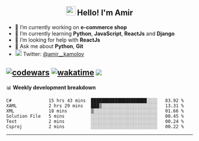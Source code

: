 <h2 align="center"><img src="https://media.giphy.com/media/hvRJCLFzcasrR4ia7z/giphy.gif" width="25px"> Hello! I'm Amir</h2>

- 🔭 I’m currently working on **e-commerce shop**
- 🌱 I’m currently learning **Python**, **JavaScript**, **ReactJs** and **Django**
- 🤔 I’m looking for help with **ReactJs**
- 💬 Ask me about **Python**, **Git**
- <img alt="Amir Kamolov | Twitter" width="18px" src="https://raw.githubusercontent.com/peterthehan/peterthehan/master/assets/twitter.svg" /> Twitter: [@amir__kamolov ](https://twitter.com/amir__kamolov)

[![codewars](https://www.codewars.com/users/Kamolov%20Amir/badges/micro)](https://www.codewars.com/users/Kamolov%20Amir)
[![wakatime](https://wakatime.com/badge/user/12da36de-2fca-4ef2-bb44-ec10c4750b61.svg)](https://wakatime.com/@12da36de-2fca-4ef2-bb44-ec10c4750b61)
![](https://komarev.com/ghpvc/?username=Amir0715&style=flat-square)
---

📊 **Weekly development breakdown**
<!--START_SECTION:waka-->

```text
C#              15 hrs 43 mins  █████████████████████░░░░   83.92 %
XAML            2 hrs 29 mins   ███▒░░░░░░░░░░░░░░░░░░░░░   13.31 %
XML             18 mins         ▒░░░░░░░░░░░░░░░░░░░░░░░░   01.66 %
Solution File   5 mins          ░░░░░░░░░░░░░░░░░░░░░░░░░   00.45 %
Text            2 mins          ░░░░░░░░░░░░░░░░░░░░░░░░░   00.24 %
Csproj          2 mins          ░░░░░░░░░░░░░░░░░░░░░░░░░   00.22 %
```

<!--END_SECTION:waka-->

---
